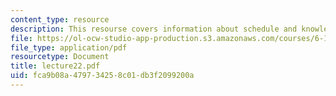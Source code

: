 ```yaml
---
content_type: resource
description: This resourse covers information about schedule and knowles microphone.
file: https://ol-ocw-studio-app-production.s3.amazonaws.com/courses/6-152j-micro-nano-processing-technology-fall-2005/fca9b08a479734258c01db3f2099200a_lecture22.pdf
file_type: application/pdf
resourcetype: Document
title: lecture22.pdf
uid: fca9b08a-4797-3425-8c01-db3f2099200a
---
```

